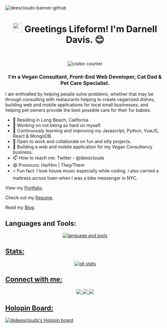 ![deesclouds-banner-github](https://github.com/deesclouds/deesclouds/assets/77818241/f045b1d0-79cd-4ad7-82d8-239f92c756c6)

<h1 align="center"><img src="https://raw.githubusercontent.com/MartinHeinz/MartinHeinz/master/wave.gif" width="30px" height="30px" alt="waving hello"> Greetings Lifeform! I'm Darnell Davis. 😊 </h1>

<br>

<p align="center"><img src="https://komarev.com/ghpvc/?username=deesclouds&color=bf91f3&label=INTELLIGENT+LIFEFORMS+VISITED:&style=plastic" alt="visitor counter"/></p>

<h3 align="center">I'm a Vegan Consultant, Front-End Web Developer, Cat Dad & Pet Care Specialist.</h3>

<p align="left">I am enthralled by helping people solve problems, whether that may be through consulting with restaurants helping to create veganized dishes, building web and mobile applications for local small businesses, and helping pet owners provide the best possible care for their fur babies. </p>

 * 🌴 Residing in Long Beach, California
 * 🔭 Working on not being so hard on myself.
 * 🌱 Continuously learning and improving my Javascript, Python, VueJS, React & MongoDB. 
 * 👯 Open to work and collaborate on fun and silly projects. 
 * 💬 Building a web and mobile application for my Vegan Consultancy business.
 * 📫 How to reach me: Twitter - @deesclouds
 * 😄 Pronouns: He/Him | They/Them
 * ⚡ Fun fact: I love house music especially while coding. I also carried a mattress across town when I was a bike messenger in NYC.


<p>View my <a href="https://deesclouds.world">Portfolio</a>.</p>
<p>Check out my <a href="https://deesclouds.world/resume.html">Resume</a>.</p>
<p>Read my <a href="https://deescloud.xyz">Blog</a>.</p>

## Languages and Tools:
<p align="center"><a href="https://skillicons.dev"><img src="https://skillicons.dev/icons?i=html,css,js,vue,vite,firebase,gcp,nodejs,express,py,mongodb,git,bash,linux,vscode,azure,netlify,astro&theme=dark&perline=5" alt="language and tools"/></p>

## Stats:
<p align="center"><img src="https://github-readme-stats.vercel.app/api?username=deesclouds&show_icons=true&theme=tokyonight" alt="git stats"></p> 
 
## Connect with me:
<p align="center">
 <a href="https://twitter.com/deesclouds" alt="deesclouds twitter" target="_blank"><img src="https://img.shields.io/badge/-@deesclouds-1a1b27?logo=twitter&logoColor=70a5fd&style=plastic"/>
 <a href="https://linkedin.com/in/deesclouds" alt="deesclouds linkedin" target="_blank"><img src="https://img.shields.io/badge/-Darnell Davis-1a1b27?logo=linkedin&logoColor=70a5fd&style=plastic"/>
 <a href="maillto:davis.d711+github@proton.me" alt="email" target="_blank"><img src="https://img.shields.io/badge/-davis.d711@proton.me-1a1b27?logo=protonmail&logoColor=70a5fd&style=plastic"/></p>

## Holopin Board:
 [![@deesclouds's Holopin board](https://holopin.io/api/user/board?user=deesclouds)](https://holopin.io/@deesclouds)

 
